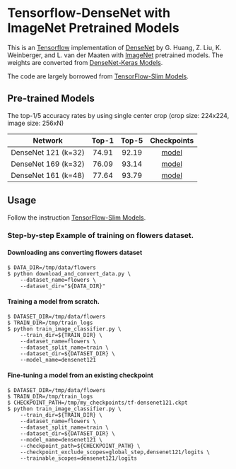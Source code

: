 # Tensorflow-DenseNet with ImageNet Pretrained Models

This is an [Tensorflow](https://www.tensorflow.org/) implementation of [DenseNet](https://arxiv.org/pdf/1608.06993.pdf) by G. Huang, Z. Liu, K. Weinberger, and L. van der Maaten with [ImageNet](http://www.image-net.org/) pretrained models. The weights are converted from [DenseNet-Keras Models](https://github.com/flyyufelix/DenseNet-Keras).

The code are largely borrowed from [TensorFlow-Slim Models](https://github.com/tensorflow/models/tree/master/slim).

## Pre-trained Models

The top-1/5 accuracy rates by using single center crop (crop size: 224x224, image size: 256xN)

Network|Top-1|Top-5|Checkpoints
:---:|:---:|:---:|:---:
DenseNet 121 (k=32)| 74.91| 92.19| [model](https://drive.google.com/file/d/0B_fUSpodN0t0eW1sVk1aeWREaDA/view?usp=sharing&resourcekey=0-z_rek7lZEjA4nwXzIhqDZg)
DenseNet 169 (k=32)| 76.09| 93.14| [model](https://drive.google.com/file/d/0B_fUSpodN0t0TDB5Ti1PeTZMM2c/view?usp=sharing&resourcekey=0-EJzINUM7lBPKX-fOCCdsog)
DenseNet 161 (k=48)| 77.64| 93.79| [model](https://drive.google.com/file/d/0B_fUSpodN0t0NmZvTnZZa2plaHc/view?usp=sharing&resourcekey=0-l8IZdDxN30rjeq4K4Mfeow)

## Usage
Follow the instruction [TensorFlow-Slim Models](https://github.com/tensorflow/models/tree/master/slim).

### Step-by-step Example of training on flowers dataset.
#### Downloading ans converting flowers dataset

```
$ DATA_DIR=/tmp/data/flowers
$ python download_and_convert_data.py \
    --dataset_name=flowers \
    --dataset_dir="${DATA_DIR}"
```

#### Training a model from scratch.

```
$ DATASET_DIR=/tmp/data/flowers
$ TRAIN_DIR=/tmp/train_logs
$ python train_image_classifier.py \
    --train_dir=${TRAIN_DIR} \
    --dataset_name=flowers \
    --dataset_split_name=train \
    --dataset_dir=${DATASET_DIR} \
    --model_name=densenet121 
```

#### Fine-tuning a model from an existing checkpoint

```
$ DATASET_DIR=/tmp/data/flowers
$ TRAIN_DIR=/tmp/train_logs
$ CHECKPOINT_PATH=/tmp/my_checkpoints/tf-densenet121.ckpt
$ python train_image_classifier.py \
    --train_dir=${TRAIN_DIR} \
    --dataset_name=flowers \
    --dataset_split_name=train \
    --dataset_dir=${DATASET_DIR} \
    --model_name=densenet121 \
    --checkpoint_path=${CHECKPOINT_PATH} \
    --checkpoint_exclude_scopes=global_step,densenet121/logits \
    --trainable_scopes=densenet121/logits
```
